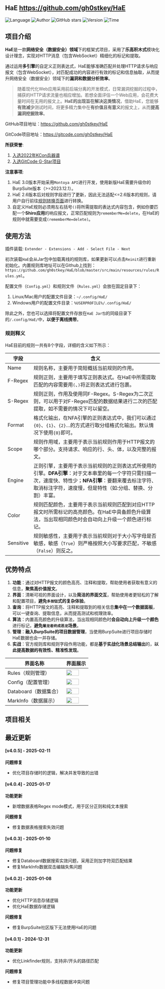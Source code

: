 ## HaE <https://github.com/gh0stkey/HaE>
<!--auto_detail_badge_begin_0b490ffb61b26b45de3ea5d7dd8a582e-->
![Language](https://img.shields.io/badge/Language-Java-blue)
![Author](https://img.shields.io/badge/Author-gh0stkey-orange)
![GitHub stars](https://img.shields.io/github/stars/gh0stkey/HaE.svg?style=flat&logo=github)
![Version](https://img.shields.io/badge/Version-V4.0.5-red)
![Time](https://img.shields.io/badge/Join-20210120-green)
<!--auto_detail_badge_end_fef74f2d7ea73fcc43ff78e05b1e7451-->

## 项目介绍

**HaE**是一款**网络安全（数据安全）领域**下的框架式项目，采用了**乐高积木式**模块化设计理念，实现对HTTP消息（包含WebSocket）精细化的标记和提取。

通过运用**多引擎**的自定义正则表达式，HaE能够准确匹配并处理HTTP请求与响应报文（包含WebSocket），对匹配成功的内容进行有效的标记和信息抽取，从而提升网络安全（数据安全）领域下的**漏洞和数据分析效率**。

> 随着现代化Web应用采用前后端分离的开发模式，日常漏洞挖掘的过程中，捕获的HTTP请求流量也相应增加。若想全面评估一个Web应用，会花费大量时间在无用的报文上。**HaE的出现旨在解决这类情况**，借助HaE，您能够**有效减少**测试时间，将更多精力集中在**有价值且有意义**的报文上，从而**提高漏洞挖掘效率**。

GitHub项目地址：https://github.com/gh0stkey/HaE

GitCode项目地址：https://gitcode.com/gh0stkey/HaE

**所获荣誉**:

1. [入选2022年KCon兵器谱](https://mp.weixin.qq.com/s/JohMsl1WD29LHCHuLf8mVQ)
2. [入选GitCode G-Star项目](https://gitcode.com/gh0stkey/HaE)

**注意事项**:

1. HaE 3.0版本开始采用`Montoya API`进行开发，使用新版HaE需要升级你的BurpSuite版本（>=2023.12.1）。
2. HaE 2.6版本后对规则字段进行了更新，因此无法适配<=2.6版本的规则，请用户自行前往[规则转换页面](https://gh0st.cn/HaE/ConversionRule.html)进行转换。
3. 自定义HaE规则必须用左右括号`()`将所需提取的表达式内容包含，例如你要匹配一个**Shiro应用**的响应报文，正常匹配规则为`rememberMe=delete`，在HaE的规则中就需要变成`(rememberMe=delete)`。

## 使用方法

插件装载: `Extender - Extensions - Add - Select File - Next`

初次装载`HaE`会从Jar包中加载离线的规则库，如果更新可以点击`Reinit`进行重新初始化。内置规则库地址可以在Github上找到：`https://github.com/gh0stkey/HaE/blob/master/src/main/resources/rules/Rules.yml`。

配置文件（`Config.yml`）和规则文件（`Rules.yml`）会放在固定目录下：

1. Linux/Mac用户的配置文件目录：`~/.config/HaE/`
2. Windows用户的配置文件目录：`%USERPROFILE%/.config/HaE/`

除此之外，您也可以选择将配置文件存放在`HaE Jar包`的同级目录下的`/.config/HaE/`中，**以便于离线携带**。

### 规则释义

HaE目前的规则一共有8个字段，详细的含义如下所示：

| 字段      | 含义                                                                                                                                                                                                   |
|-----------|--------------------------------------------------------------------------------------------------------------------------------------------------------------------------------------------------------|
| Name      | 规则名称，主要用于简短概括当前规则的作用。                                                                                                                                                               |
| F-Regex     | 规则正则，主要用于填写正则表达式。在HaE中所需提取匹配的内容需要用`(`、`)`将正则表达式进行包裹。|
| S-Regex     | 规则正则，作用及使用同F-Regex。S-Regex为二次正则，可以用于对F-Regex匹配的数据结果进行二次的匹配提取，如不需要的情况下可以留空。|
| Format     | 格式化输出，在NFA引擎的正则表达式中，我们可以通过`{0}`、`{1}`、`{2}`…的方式进行取分组格式化输出。默认情况下使用`{0}`即可。          |
| Scope     | 规则作用域，主要用于表示当前规则作用于HTTP报文的哪个部分。支持请求、响应的行、头、体，以及完整的报文。                                                                                                                                               |
| Engine    | 正则引擎，主要用于表示当前规则的正则表达式所使用的引擎。**DFA引擎**：对于文本串里的每一个字符只需扫描一次，速度快、特性少；**NFA引擎**：要翻来覆去标注字符、取消标注字符，速度慢，但是特性（如:分组、替换、分割）丰富。 |
| Color     | 规则匹配颜色，主要用于表示当前规则匹配到对应HTTP报文时所需标记的高亮颜色。在HaE中具备颜色升级算法，当出现相同颜色时会自动向上升级一个颜色进行标记。                                                                                                                               |
| Sensitive | 规则敏感性，主要用于表示当前规则对于大小写字母是否敏感，敏感（`True`）则严格按照大小写要求匹配，不敏感（`False`）则反之。                                                                                      |

## 优势特点

1. **功能**：通过对HTTP报文的颜色高亮、注释和提取，帮助使用者获取有意义的信息，**聚焦高价值报文**。
2. **界面**：清晰可视的界面设计，以及**简洁的界面交互**，帮助使用者更轻松的了解和配置项目，**避免`多按钮`式的复杂体验**。
3. **查询**：将HTTP报文的高亮、注释和提取到的相关信息**集中在一个数据面板**，可以一键查询、提取信息，从而提高测试和梳理效率。
4. **算法**：内置高亮颜色的升级算法，当出现相同颜色时**会自动向上升级一个颜色**进行标记，**避免`屠龙者终成恶龙`场景**。
5. **管理**：**融入BurpSuite的项目数据管理**，当使用BurpSuite进行项目存储时HaE数据也会一并存储。
6. **实战**：官方规则库和规则字段作用功能，都是**基于实战化场景总结输出**的，**以此提高数据的有效性、精准性发现**。

| 界面名称                  | 界面展示                                              |
| ------------------------ | ---------------------------------------------------- |
| Rules（规则管理）     | <img src="https://github.com/gh0stkey/HaE/raw/master/images/rules.png" style="width: 80%" />     |
| Config（配置管理）    | <img src="https://github.com/gh0stkey/HaE/raw/master/images/config.png" style="width: 80%" />    |
| Databoard（数据集合） | <img src="https://github.com/gh0stkey/HaE/raw/master/images/databoard.png" style="width: 80%" /> |
| MarkInfo（数据展示） | <img src="https://github.com/gh0stkey/HaE/raw/master/images/markinfo.png" style="width: 80%" /> |

<!--auto_detail_active_begin_e1c6fb434b6f0baf6912c7a1934f772b-->
## 项目相关


## 最近更新

#### [v4.0.5] - 2025-02-11

**问题修复**  
- 优化项目存储时的逻辑，解决并发导致的出错

#### [v4.0.4] - 2025-01-17

**功能更新**  
- 新增数据表格Regex mode模式，用于区分正则和纯文本搜索  

**问题修复**  
- 修复数据表格搜索失效问题

#### [v4.0.3] - 2025-01-10

**问题修复**  
- 修复Databoard数据搜索实效问题，采用正则加字符双匹配结果  
- 修复MarkInfo数据双击编辑失焦问题

#### [v4.0.2] - 2025-01-08

**功能更新**  
- 优化HTTP消息存储逻辑  
- 优化HaE数据存储逻辑  

**问题修复**  
- 修复BurpSuite社区版下无法使用HaE的问题

#### [v4.0.1] - 2024-12-31

**功能更新**  
- 优化Linkfinder规则，支持非/开头的路径匹配  

**问题修复**  
- 修复项目管理功能中多线程数据冲突问题

<!--auto_detail_active_end_f9cf7911015e9913b7e691a7a5878527-->
